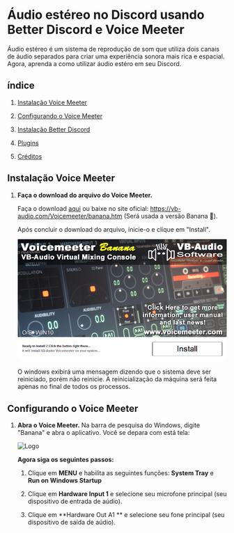 # Áudio estéreo no Discord usando Better Discord e Voice Meeter

Áudio estéreo é um sistema de reprodução de som que utiliza dois canais de áudio separados para criar uma experiência sonora mais rica e espacial. Agora, aprenda a como utilizar áudio estéro em seu Discord.

## índice

1. [Instalação Voice Meeter](#instalação-voice-meeter)

2. [Configurando o Voice Meeter](#configurando-o-voice-meeter)

3. [Instalação Better Discord](#instalação-Better-Discord)

4. [Plugins](#plugins)

5. [Créditos](#créditos)

## Instalação Voice Meeter

1. **Faça o download do arquivo do Voice Meeter.**

   Faça o download [aqui](https://github.com/matheusaudibert/voice_meeter_discord/blob/main/voicemeeterbanana/VoicemeeterProSetup.exe) ou baixe no site oficial: https://vb-audio.com/Voicemeeter/banana.htm (Será usada a versão Banana 🍌).

   Após concluir o download do arquivo, inicie-o e clique em "Install".

   ![Logo](images/install_voice_meeter.png)

   O windows exibirá uma mensagem dizendo que o sistema deve ser reiniciado, porém não reinicie. A reinicialização da máquina será feita apenas no final de todos os processos.

## Configurando o Voice Meeter

1. **Abra o Voice Meeter.**
   Na barra de pesquisa do Windows, digite "Banana" e abra o aplicativo. Você se depara com está tela:

   ![Logo](images/voice_meeter_interface.png)

   **Agora siga os seguintes passos:**
   1. Clique em **MENU** e habilita as seguintes funções:
      **System Tray** e **Run on Windows Startup**

   2. Clique em **Hardware Input 1** e selecione seu microfone principal (seu dispositivo de entrada de aúdio).
   3. Clique em **Hardware Out A1 ** e selecione seu fone principal (seu dispositivo de saída de aúdio).

   
   
   
   
   
